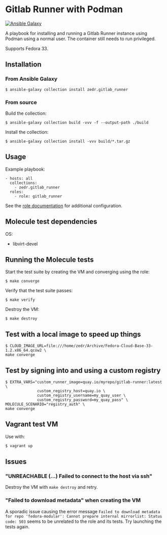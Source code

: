 # Gitlab Runner with Podman

[![Ansible Galaxy](https://img.shields.io/badge/ansible--galaxy-gitlab--runner-blue.svg)](https://galaxy.ansible.com/zedr/gitlab_runner)

A playbook for installing and running a Gitlab Runner instance using Podman
using a normal user. The container still needs to run privileged.

Supports Fedora 33.

## Installation

### From Ansible Galaxy

`$ ansible-galaxy collection install zedr.gitlab_runner`

### From source

Build the collection:

`$ ansible-galaxy collection build -vvv -f --output-path ./build`

Install the collection:

`$ ansible-galaxy collection install -vvv build/*.tar.gz`

## Usage

Example playbook:

```
- hosts: all
  collections:
    - zedr.gitlab_runner
  roles:
    - role: gitlab_runner
```

See the [role documentation](roles/gitlab_runner/README.md) for additional configuration.

## Molecule test dependencies
OS:
 - libvirt-devel

## Running the Molecule tests

Start the test suite by creating the VM and converging using the role:
```
$ make converge
```

Verify that the test suite passes:
```
$ make verify
```

Destroy the VM:
```
$ make destroy
```


## Test with a local image to speed up things
```
$ CLOUD_IMAGE_URL=file:///home/zedr/Archive/Fedora-Cloud-Base-33-1.2.x86_64.qcow2 \
make converge
```

## Test by signing into and using a custom registry
```
$ EXTRA_VARS="custom_runner_image=quay.io/myrepo/gitlab-runner:latest \
              custom_registry_host=quay.io \
              custom_registry_username=my_quay_user \
              custom_registry_password=my_quay_pass" \
MOLECULE_SCENARIO="registry_auth" \
make converge
```

## Vagrant test VM

Use with:
```sh
$ vagrant up
```

## Issues

### "UNREACHABLE (...) Failed to connect to the host via ssh"

Destroy the VM with `make destroy` and retry.

### "Failed to download metadata" when creating the VM
A sporadic issue causing the error message `Failed to download metadata for repo 'fedora-modular': Cannot prepare internal mirrorlist: Status code: 503` seems to be unrelated to the role and its tests. Try launching the tests again.
